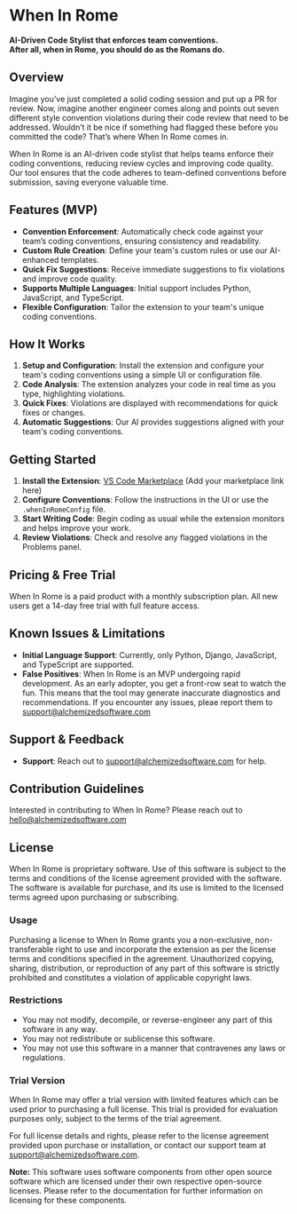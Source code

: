 # When In Rome

**AI-Driven Code Stylist that enforces team conventions.**  
**After all, when in Rome, you should do as the Romans do.**

## Overview

Imagine you’ve just completed a solid coding session and put up a PR for review. Now, imagine another engineer comes along and points out seven different style convention violations during their code review that need to be addressed. Wouldn’t it be nice if something had flagged these before you committed the code? That’s where When In Rome comes in.

When In Rome is an AI-driven code stylist that helps teams enforce their coding conventions, reducing review cycles and improving code quality. Our tool ensures that the code adheres to team-defined conventions before submission, saving everyone valuable time.

## Features (MVP)

- **Convention Enforcement**: Automatically check code against your team’s coding conventions, ensuring consistency and readability.
- **Custom Rule Creation**: Define your team's custom rules or use our AI-enhanced templates.
- **Quick Fix Suggestions**: Receive immediate suggestions to fix violations and improve code quality.
- **Supports Multiple Languages**: Initial support includes Python, JavaScript, and TypeScript.
- **Flexible Configuration**: Tailor the extension to your team's unique coding conventions.

## How It Works

1. **Setup and Configuration**: Install the extension and configure your team's coding conventions using a simple UI or configuration file.
2. **Code Analysis**: The extension analyzes your code in real time as you type, highlighting violations.
3. **Quick Fixes**: Violations are displayed with recommendations for quick fixes or changes.
4. **Automatic Suggestions**: Our AI provides suggestions aligned with your team's coding conventions.

## Getting Started

1. **Install the Extension**: [VS Code Marketplace](#) (Add your marketplace link here)
2. **Configure Conventions**: Follow the instructions in the UI or use the `.whenInRomeConfig` file.
3. **Start Writing Code**: Begin coding as usual while the extension monitors and helps improve your work.
4. **Review Violations**: Check and resolve any flagged violations in the Problems panel.

## Pricing & Free Trial

When In Rome is a paid product with a monthly subscription plan. All new users get a 14-day free trial with full feature access.

## Known Issues & Limitations

- **Initial Language Support**: Currently, only Python, Django, JavaScript, and TypeScript are supported.
- **False Positives**: When In Rome is an MVP undergoing rapid development. As an early adopter, you get a front-row seat to watch the fun. This means that the tool may generate inaccurate diagnostics and recommendations. If you encounter any issues, pleae report them to [support@alchemizedsoftware.com](mailto:support@alchemizedsoftware.com)

## Support & Feedback

- **Support**: Reach out to [support@alchemizedsoftware.com](mailto:support@alchemizedsoftware.com) for help.

## Contribution Guidelines

Interested in contributing to When In Rome? Please reach out to [hello@alchemizedsoftware.com](mailto:hello@alchemizedsoftware.com)

## License

When In Rome is proprietary software. Use of this software is subject to the terms and conditions of the license agreement provided with the software. The software is available for purchase, and its use is limited to the licensed terms agreed upon purchasing or subscribing.

### Usage

Purchasing a license to When In Rome grants you a non-exclusive, non-transferable right to use and incorporate the extension as per the license terms and conditions specified in the agreement. Unauthorized copying, sharing, distribution, or reproduction of any part of this software is strictly prohibited and constitutes a violation of applicable copyright laws.

### Restrictions

- You may not modify, decompile, or reverse-engineer any part of this software in any way.
- You may not redistribute or sublicense this software.
- You may not use this software in a manner that contravenes any laws or regulations.

### Trial Version

When In Rome may offer a trial version with limited features which can be used prior to purchasing a full license. This trial is provided for evaluation purposes only, subject to the terms of the trial agreement.

For full license details and rights, please refer to the license agreement provided upon purchase or installation, or contact our support team at [support@alchemizedsoftware.com](mailto:support@alchemizedsoftware.com).

**Note:** This software uses software components from other open source software which are licensed under their own respective open-source licenses. Please refer to the documentation for further information on licensing for these components.
